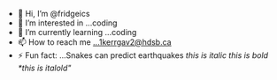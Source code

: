 - 👋 Hi, I’m @fridgeics
- 👀 I’m interested in ...coding
- 🌱 I’m currently learning ...coding
- 📫 How to reach me ...1kerrgav2@hdsb.ca
- ⚡ Fun fact: ...Snakes can predict earthquakes
*this is italic*
_this is bold_
_*this is italold"_
<!---
fridgeics/fridgeics is a ✨ special ✨ repository because its `README.md` (this file) appears on your GitHub profile.
You can click the Preview link to take a look at your changes.
--->

